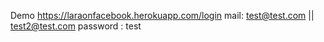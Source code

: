 Demo https://laraonfacebook.herokuapp.com/login
mail: test@test.com || test2@test.com
password : test
